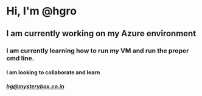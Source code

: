 # Hi, I'm @hgro
## I am currently working on my Azure environment
### I am currently learning how to run my VM and run the proper cmd line.
#### I am looking to collaborate and learn 
##### hg@mysterybox.co.in
